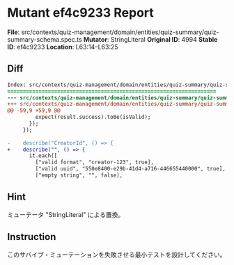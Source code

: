 # Mutant ef4c9233 Report

**File**: src/contexts/quiz-management/domain/entities/quiz-summary/quiz-summary-schema.spec.ts
**Mutator**: StringLiteral
**Original ID**: 4994
**Stable ID**: ef4c9233
**Location**: L63:14–L63:25

## Diff

```diff
Index: src/contexts/quiz-management/domain/entities/quiz-summary/quiz-summary-schema.spec.ts
===================================================================
--- src/contexts/quiz-management/domain/entities/quiz-summary/quiz-summary-schema.spec.ts	original
+++ src/contexts/quiz-management/domain/entities/quiz-summary/quiz-summary-schema.spec.ts	mutated #4994
@@ -59,9 +59,9 @@
         expect(result.success).toBe(isValid);
       });
     });
 
-    describe("CreatorId", () => {
+    describe("", () => {
       it.each([
         ["valid format", "creator-123", true],
         ["valid uuid", "550e8400-e29b-41d4-a716-446655440000", true],
         ["empty string", "", false],
```

## Hint

ミューテータ "StringLiteral" による置換。

## Instruction

このサバイブ・ミューテーションを失敗させる最小テストを設計してください。
